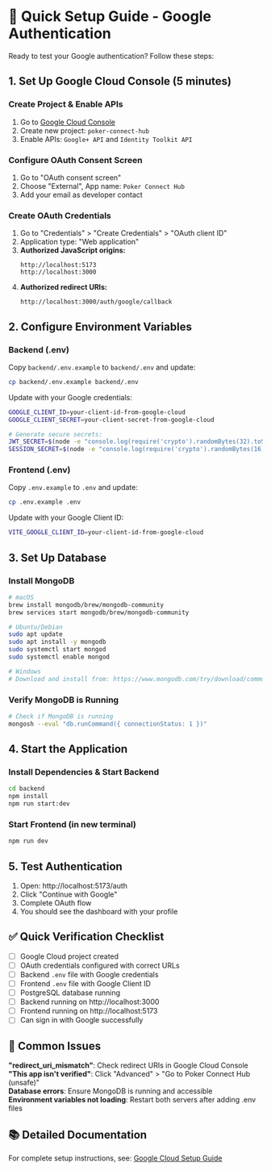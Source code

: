 # 🚀 Quick Setup Guide - Google Authentication

Ready to test your Google authentication? Follow these steps:

## 1. Set Up Google Cloud Console (5 minutes)

### Create Project & Enable APIs

1. Go to [Google Cloud Console](https://console.cloud.google.com/)
2. Create new project: `poker-connect-hub`
3. Enable APIs: `Google+ API` and `Identity Toolkit API`

### Configure OAuth Consent Screen

1. Go to "OAuth consent screen"
2. Choose "External", App name: `Poker Connect Hub`
3. Add your email as developer contact

### Create OAuth Credentials

1. Go to "Credentials" > "Create Credentials" > "OAuth client ID"
2. Application type: "Web application"
3. **Authorized JavaScript origins:**
   ```
   http://localhost:5173
   http://localhost:3000
   ```
4. **Authorized redirect URIs:**
   ```
   http://localhost:3000/auth/google/callback
   ```

## 2. Configure Environment Variables

### Backend (.env)

Copy `backend/.env.example` to `backend/.env` and update:

```bash
cp backend/.env.example backend/.env
```

Update with your Google credentials:

```bash
GOOGLE_CLIENT_ID=your-client-id-from-google-cloud
GOOGLE_CLIENT_SECRET=your-client-secret-from-google-cloud

# Generate secure secrets:
JWT_SECRET=$(node -e "console.log(require('crypto').randomBytes(32).toString('hex'))")
SESSION_SECRET=$(node -e "console.log(require('crypto').randomBytes(16).toString('hex'))")
```

### Frontend (.env)

Copy `.env.example` to `.env` and update:

```bash
cp .env.example .env
```

Update with your Google Client ID:

```bash
VITE_GOOGLE_CLIENT_ID=your-client-id-from-google-cloud
```

## 3. Set Up Database

### Install MongoDB

```bash
# macOS
brew install mongodb/brew/mongodb-community
brew services start mongodb/brew/mongodb-community

# Ubuntu/Debian
sudo apt update
sudo apt install -y mongodb
sudo systemctl start mongod
sudo systemctl enable mongod

# Windows
# Download and install from: https://www.mongodb.com/try/download/community
```

### Verify MongoDB is Running

```bash
# Check if MongoDB is running
mongosh --eval "db.runCommand({ connectionStatus: 1 })"
```

## 4. Start the Application

### Install Dependencies & Start Backend

```bash
cd backend
npm install
npm run start:dev
```

### Start Frontend (in new terminal)

```bash
npm run dev
```

## 5. Test Authentication

1. Open: http://localhost:5173/auth
2. Click "Continue with Google"
3. Complete OAuth flow
4. You should see the dashboard with your profile

## ✅ Quick Verification Checklist

- [ ] Google Cloud project created
- [ ] OAuth credentials configured with correct URLs
- [ ] Backend `.env` file with Google credentials
- [ ] Frontend `.env` file with Google Client ID
- [ ] PostgreSQL database running
- [ ] Backend running on http://localhost:3000
- [ ] Frontend running on http://localhost:5173
- [ ] Can sign in with Google successfully

## 🔧 Common Issues

**"redirect_uri_mismatch"**: Check redirect URIs in Google Cloud Console  
**"This app isn't verified"**: Click "Advanced" > "Go to Poker Connect Hub (unsafe)"  
**Database errors**: Ensure MongoDB is running and accessible  
**Environment variables not loading**: Restart both servers after adding .env files

## 📚 Detailed Documentation

For complete setup instructions, see: [Google Cloud Setup Guide](./docs/GOOGLE_CLOUD_SETUP_GUIDE.md)
